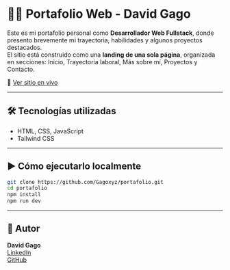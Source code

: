 # 🧑‍💻 Portafolio Web - David Gago

Este es mi portafolio personal como **Desarrollador Web Fullstack**, donde presento brevemente mi trayectoria, habilidades y algunos proyectos destacados.  
El sitio está construido como una **landing de una sola página**, organizada en secciones: Inicio, Trayectoria laboral, Más sobre mí, Proyectos y Contacto.

🔗 [Ver sitio en vivo](https://davidgago.vercel.app)

---

## 🛠 Tecnologías utilizadas

- HTML, CSS, JavaScript
- Tailwind CSS

---

## ▶️ Cómo ejecutarlo localmente

```bash
git clone https://github.com/Gagoxyz/portafolio.git
cd portafolio
npm install
npm run dev
```

---

## 👤 Autor

**David Gago**  
[LinkedIn](https://www.linkedin.com/in/david-gago-4139381a3/)  
[GitHub](https://github.com/Gagoxyz)
